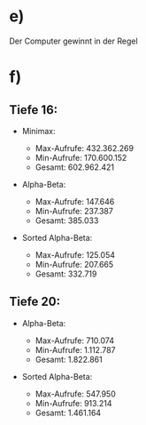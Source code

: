 # e)
Der Computer gewinnt in der Regel

# f)

## Tiefe 16:

- Minimax:
    - Max-Aufrufe: 432.362.269
    - Min-Aufrufe: 170.600.152
    - Gesamt: 602.962.421

- Alpha-Beta:
    - Max-Aufrufe: 147.646
    - Min-Aufrufe: 237.387
    - Gesamt: 385.033

- Sorted Alpha-Beta:
    - Max-Aufrufe: 125.054
    - Min-Aufrufe: 207.665
    - Gesamt: 332.719

## Tiefe 20:

- Alpha-Beta:
    - Max-Aufrufe: 710.074
    - Min-Aufrufe: 1.112.787
    - Gesamt: 1.822.861

- Sorted Alpha-Beta:
    - Max-Aufrufe: 547.950
    - Min-Aufrufe: 913.214
    - Gesamt: 1.461.164